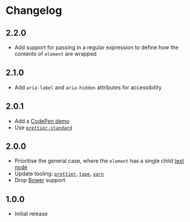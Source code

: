 # Changelog

## 2.2.0

- Add support for passing in a regular expression to define how the contents of `element` are wrapped

## 2.1.0

- Add `aria-label` and `aria-hidden` attributes for accessibility

## 2.0.1

- Add a [CodePen demo](https://codepen.io/anon/pen/WOxNqX)
- Use [`prettier-standard`](https://github.com/sheerun/prettier-standard)

## 2.0.0

- Prioritise the general case, where the `element` has a single child [text node](https://developer.mozilla.org/en-US/docs/Web/API/Text)
- Update tooling: [`prettier`](https://github.com/prettier/prettier), [`tape`](https://github.com/substack/tape), [`yarn`](https://github.com/yarnpkg/yarn)
- Drop [Bower](https://bower.io/) support

## 1.0.0

- Initial release
